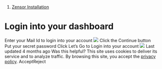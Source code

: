   1. [Zensor Installation](https://docs.zeron.one/cyber-risk-posture-management-platform-cprm/zensor-installation)


# Login into your dashboard
Enter your Mail Id to login into your account 
![](https://docs.zeron.one/~gitbook/image?url=https%3A%2F%2F2854935529-files.gitbook.io%2F%7E%2Ffiles%2Fv0%2Fb%2Fgitbook-x-prod.appspot.com%2Fo%2Fspaces%252FvyU3NMiz2Rw6Y9PJdkUQ%252Fuploads%252Fk44yuDkWApAxOCNyL2mr%252Fdashboard-4e1f4afa5767ce972c2dfdf9de246c49.png%3Falt%3Dmedia%26token%3D766a8040-47b7-42b1-9d2e-550bd7bf8e5f&width=768&dpr=4&quality=100&sign=3d8e26bb&sv=2)
Click the Continue button
Put your secret password
Click Let’s Go to Login into your account 
![](https://docs.zeron.one/~gitbook/image?url=https%3A%2F%2F2854935529-files.gitbook.io%2F%7E%2Ffiles%2Fv0%2Fb%2Fgitbook-x-prod.appspot.com%2Fo%2Fspaces%252FvyU3NMiz2Rw6Y9PJdkUQ%252Fuploads%252FYRcN7LPphFJFHh3lFwdF%252Flet%27s-go-436fab65f370efb61bb0a6e7d0fdbd9b.png%3Falt%3Dmedia%26token%3De48d710e-6c8c-400f-b46b-eac070e0557f&width=768&dpr=4&quality=100&sign=f78f7c68&sv=2)
Last updated 4 months ago
Was this helpful?
This site uses cookies to deliver its service and to analyze traffic. By browsing this site, you accept the [privacy policy](https://zeron.one/privacy-policy/).
AcceptReject
